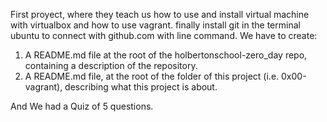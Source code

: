 First proyect, where they teach us how to use and install virtual machine with virtualbox and how to use vagrant. finally install git in the terminal ubuntu to connect with github.com with line command.
We have to create:
1) A README.md file at the root of the holbertonschool-zero_day repo, containing a description of the repository.
2) A README.md file, at the root of the folder of this project (i.e. 0x00-vagrant), describing what this project is about.

And We had a Quiz of 5 questions. 

